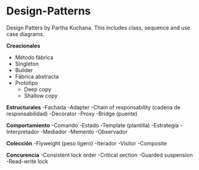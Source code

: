 # Design-Patterns
Design Patters by Partha Kuchana.
This includes class, sequence and use case diagrams.


**Creacionales**
 - Método fábrica
 - Singleton
 - Builder
 - Fábrica abstracta
 - Prototipo
   - Deep copy
   - Shallow copy

**Estructurales**
	-Fachada
	-Adapter
	-Chain of responsability (cadena de responsabilidad)
	-Decorator
	-Proxy
	-Bridge (puente)

**Comportamiento**
	-Comando
	-Estado
	-Template (plantilla)
	-Estrategia
	-Interpretador
	-Mediador
	-Memento
	-Observador

**Colección**
	-Flyweight (peso ligero)
	-Iterador
	-Visitor 
	-Composite

**Concurencia**
	-Consistent lock order
	-Critical section
	-Guarded suspension
	-Read-write lock

